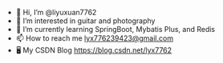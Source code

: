 - 👋 Hi, I’m @liyuxuan7762
- 👀 I’m interested in guitar and photography
- 🌱 I’m currently learning SpringBoot, Mybatis Plus, and Redis
- 📫 How to reach me lyx776239423@gmail.com
- 🖥 My CSDN Blog https://blog.csdn.net/lyx7762

<!---
liyuxuan7762/liyuxuan7762 is a ✨ special ✨ repository because its `README.md` (this file) appears on your GitHub profile.
You can click the Preview link to take a look at your changes.
--->
